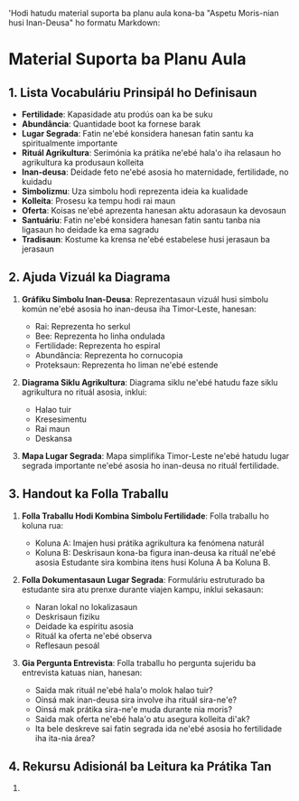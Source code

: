 'Hodi hatudu material suporta ba planu aula kona-ba "Aspetu Moris-nian husi Inan-Deusa" ho formatu Markdown:

# Material Suporta ba Planu Aula

## 1. Lista Vocabuláriu Prinsipál ho Definisaun

- **Fertilidade**: Kapasidade atu prodús oan ka be suku 
- **Abundância**: Quantidade boot ka fornese barak 
- **Lugar Segrada**: Fatin ne'ebé konsidera hanesan fatin santu ka spiritualmente importante 
- **Rituál Agrikultura**: Serimónia ka prátika ne'ebé hala'o iha relasaun ho agrikultura ka produsaun kolleita
- **Inan-deusa**: Deidade feto ne'ebé asosia ho maternidade, fertilidade, no kuidadu 
- **Simbolizmu**: Uza simbolu hodi reprezenta ideia ka kualidade 
- **Kolleita**: Prosesu ka tempu hodi rai maun
- **Oferta**: Koisas ne'ebé aprezenta hanesan aktu adorasaun ka devosaun 
- **Santuáriu**: Fatin ne'ebé konsidera hanesan fatin santu tanba nia ligasaun ho deidade ka ema sagradu 
- **Tradisaun**: Kostume ka krensa ne'ebé estabelese husi jerasaun ba jerasaun 

## 2. Ajuda Vizuál ka Diagrama

1. **Gráfiku Simbolu Inan-Deusa**: Reprezentasaun vizuál husi simbolu komún ne'ebé asosia ho inan-deusa iha Timor-Leste, hanesan:
   - Rai: Reprezenta ho serkul
   - Bee: Reprezenta ho linha ondulada
   - Fertilidade: Reprezenta ho espiral
   - Abundância: Reprezenta ho cornucopia
   - Proteksaun: Reprezenta ho liman ne'ebé estende

2. **Diagrama Siklu Agrikultura**: Diagrama siklu ne'ebé hatudu faze siklu agrikultura no rituál asosia, inklui:
   - Halao tuir
   - Kresesimentu
   - Rai maun
   - Deskansa

3. **Mapa Lugar Segrada**: Mapa simplifika Timor-Leste ne'ebé hatudu lugar segrada importante ne'ebé asosia ho inan-deusa no rituál fertilidade.

## 3. Handout ka Folla Traballu

1. **Folla Traballu Hodi Kombina Simbolu Fertilidade**: Folla traballu ho koluna rua:
   - Koluna A: Imajen husi prátika agrikultura ka fenómena naturál 
   - Koluna B: Deskrisaun kona-ba figura inan-deusa ka rituál ne'ebé asosia
   Estudante sira kombina itens husi Koluna A ba Koluna B.

2. **Folla Dokumentasaun Lugar Segrada**: Formuláriu estruturado ba estudante sira atu prenxe durante viajen kampu, inklui sekasaun:
   - Naran lokal no lokalizasaun
   - Deskrisaun fiziku
   - Deidade ka espíritu asosia
   - Rituál ka oferta ne'ebé observa
   - Reflesaun pesoál 

3. **Gia Pergunta Entrevista**: Folla traballu ho pergunta sujeridu ba entrevista katuas nian, hanesan:
   - Saida mak rituál ne'ebé hala'o molok halao tuir?
   - Oinsá mak inan-deusa sira involve iha rituál sira-ne'e?
   - Oinsá mak prátika sira-ne'e muda durante nia moris?
   - Saida mak oferta ne'ebé hala'o atu asegura kolleita di'ak?
   - Ita bele deskreve sai fatin segrada ida ne'ebé asosia ho fertilidade iha ita-nia área?

## 4. Rekursu Adisionál ba Leitura ka Prátika Tan

1.